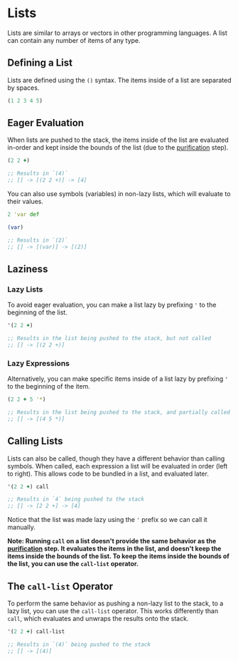 # Lists

Lists are similar to arrays or vectors in other programming languages. A list can contain any number of items of any type.

## Defining a List

Lists are defined using the `()` syntax. The items inside of a list are separated by spaces.

```clojure
(1 2 3 4 5)
```

## Eager Evaluation

When lists are pushed to the stack, the items inside of the list are evaluated in-order and kept inside the bounds of the list (due to the [purification](../introduction/stack#purification) step).

```clojure
(2 2 +)

;; Results in `(4)`
;; [] -> [(2 2 +)] -> [4]
```

You can also use symbols (variables) in non-lazy lists, which will evaluate to their values.

```clojure
2 'var def

(var)

;; Results in `(2)`
;; [] -> [(var)] -> [(2)]
```

## Laziness

### Lazy Lists

To avoid eager evaluation, you can make a list lazy by prefixing `'` to the beginning of the list.

```clojure
'(2 2 +)

;; Results in the list being pushed to the stack, but not called
;; [] -> [(2 2 +)]
```

### Lazy Expressions

Alternatively, you can make specific items inside of a list lazy by prefixing `'` to the beginning of the item.

```clojure
(2 2 + 5 '*)

;; Results in the list being pushed to the stack, and partially called
;; [] -> [(4 5 *)]
```

## Calling Lists

Lists can also be called, though they have a different behavior than calling symbols. When called, each expression a list will be evaluated in order (left to right). This allows code to be bundled in a list, and evaluated later.

```clojure
'(2 2 +) call

;; Results in `4` being pushed to the stack
;; [] -> [2 2 +] -> [4]
```

Notice that the list was made lazy using the `'` prefix so we can call it manually.

**Note: Running `call` on a list doesn't provide the same behavior as the [purification](../introduction/stack#purification) step. It evaluates the items in the list, and doesn't keep the items inside the bounds of the list. To keep the items inside the bounds of the list, you can use the `call-list` operator.**

## The `call-list` Operator

To perform the same behavior as pushing a non-lazy list to the stack, to a lazy list, you can use the `call-list` operator. This works differently than `call`, which evaluates and unwraps the results onto the stack.

```clojure
'(2 2 +) call-list

;; Results in `(4)` being pushed to the stack
;; [] -> [(4)]
```